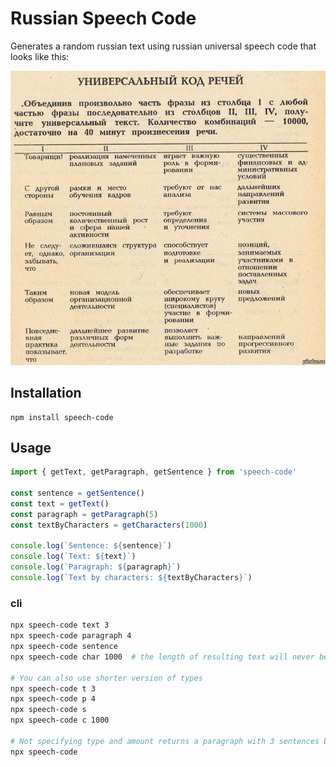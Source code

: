 # Russian Speech Code

Generates a random russian text using russian universal speech code that looks like this:

![Universal speech code table](./.github/sample.jpg)

## Installation

```
npm install speech-code
```

## Usage

```js
import { getText, getParagraph, getSentence } from 'speech-code'

const sentence = getSentence()
const text = getText()
const paragraph = getParagraph(5)
const textByCharacters = getCharacters(1000)

console.log(`Sentence: ${sentence}`)
console.log(`Text: ${text}`)
console.log(`Paragraph: ${paragraph}`)
console.log(`Text by characters: ${textByCharacters}`)
```

### cli

```sh
npx speech-code text 3
npx speech-code paragraph 4
npx speech-code sentence
npx speech-code char 1000  # the length of resulting text will never be equal to specified value. It might be either shorter or longer

# You can also use shorter version of types
npx speech-code t 3
npx speech-code p 4
npx speech-code s
npx speech-code c 1000

# Not specifying type and amount returns a paragraph with 3 sentences by default
npx speech-code
```
